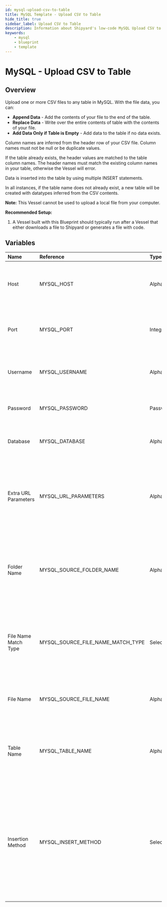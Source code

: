 ```yaml
---
id: mysql-upload-csv-to-table
title: MySQL Template - Upload CSV to Table
hide_title: true
sidebar_label: Upload CSV to Table
description: Information about Shipyard's low-code MySQL Upload CSV to Table blueprint. Upload a CSV file to any table in MySQL. 
keywords:
    - mysql
    - blueprint
    - template
---
```


# MySQL - Upload CSV to Table

## Overview
Upload one or more CSV files to any table in MySQL. With the file data, you can:
- **Append Data** - Add the contents of your file to the end of the table.
- **Replace Data** - Write over the entire contents of table with the contents of your file.
- **Add Data Only if Table is Empty** - Add data to the table if no data exists.

Column names are inferred from the header row of your CSV file. Column names must not be null or be duplicate values.

If the table already exists, the header values are matched to the table column names. The header names must match the existing column names in your table, otherwise the Vessel will error.

Data is inserted into the table by using multiple INSERT statements.

In all instances, if the table name does not already exist, a new table will be created with datatypes inferred from the CSV contents.

**Note:** This Vessel cannot be used to upload a local file from your computer.

**Recommended Setup:**

1. A Vessel built with this Blueprint should typically run after a Vessel that either downloads a file to Shipyard or generates a file with code. 

## Variables

| Name | Reference | Type | Required | Default | Options | Description |
|:-----|:----------|:-----|:---------|:--------|:--------|:------------|
| Host | MYSQL_HOST  | Alphanumeric |:white_check_mark: | - | - | The domain or the IP address of the database you want to connect to. |
| Port | MYSQL_PORT  | Integer |:white_check_mark: | "3306" | - | Number for the database port to connect to. Defaults to 3306. |
| Username | MYSQL_USERNAME  | Alphanumeric |:white_check_mark: | - | - | Name of the user to connect to the database with. |
| Password | MYSQL_PASSWORD  | Password |:heavy_minus_sign: | - | - | Password associated to the provided username. |
| Database | MYSQL_DATABASE  | Alphanumeric |:white_check_mark: | - | - | Name of the database in MySQL to connect to. |
| Extra URL Parameters | MYSQL_URL_PARAMETERS  | Alphanumeric |:heavy_minus_sign: | - | - | Extra parameters that will be placed at the end of the connection string, after the "?". Must be separated by "&". |
| Folder Name | MYSQL_SOURCE_FOLDER_NAME  | Alphanumeric |:heavy_minus_sign: | - | - | Folder where the file to upload can be found. If left blank, will search in the current working directory. |
| File Name Match Type | MYSQL_SOURCE_FILE_NAME_MATCH_TYPE  | Select |:white_check_mark: | exact_match | Exact Match: `exact_match`<br></br><br></br>Regex Match: `regex_match`<br></br><br></br> | Determines if the text in "File Name" will match exactly to a single file, or use regex to match to multiple files. |
| File Name | MYSQL_SOURCE_FILE_NAME  | Alphanumeric |:white_check_mark: | - | - | The file name that contains the data you want uploaded. |
| Table Name | MYSQL_TABLE_NAME  | Alphanumeric |:white_check_mark: | - | - | Name of the table where you want data inserted. If the table doesn't already exist, it will be created. |
| Insertion Method | MYSQL_INSERT_METHOD  | Select |:white_check_mark: | append | Append Data: `append`<br></br><br></br>Replace Data: `replace`<br></br><br></br>Add Data Only if Table is Empty: `fail`<br></br><br></br> | Determines how the data in your file will be added into the target table. |


